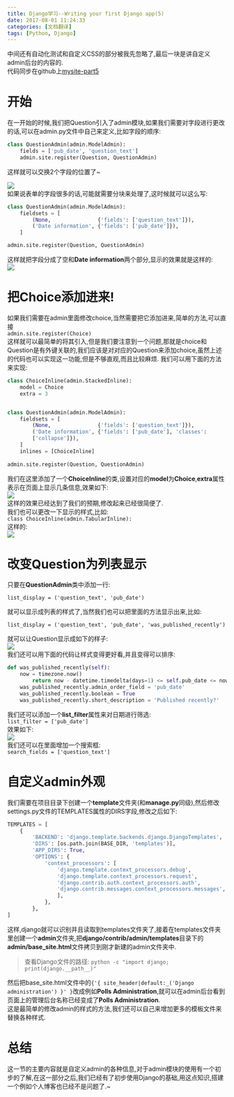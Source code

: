 ```yaml
---
title: Django学习--Writing your first Django app(5)
date: 2017-08-01 11:24:33
categories: [文档翻译]
tags: [Python, Django]
---
```

中间还有自动化测试和自定义CSS的部分被我先忽略了,最后一块是讲自定义admin后台的内容的.  
代码同步在github上[mysite-part5](https://github.com/TangMisaka23001/mysite/tree/part7)

[](#开始 "开始")开始
==============

在一开始的时候,我们把Question引入了admin模块,如果我们需要对字段进行更改的话,可以在admin.py文件中自己来定义,比如字段的顺序:  
```python
class QuestionAdmin(admin.ModelAdmin):    
    fields = ['pub_date', 'question_text']
    admin.site.register(Question, QuestionAdmin)
```
这样就可以交换2个字段的位置了~  
<!-- more -->
[![](https://docs.djangoproject.com/en/1.11/_images/admin07.png)](https://docs.djangoproject.com/en/1.11/_images/admin07.png)  
如果说表单的字段很多的话,可能就需要分块来处理了,这时候就可以这么写:  

```python
class QuestionAdmin(admin.ModelAdmin):    
    fieldsets = [        
        (None,               {'fields': ['question_text']}),        
        ('Date information', {'fields': ['pub_date']}),    
    ]

admin.site.register(Question, QuestionAdmin)
```
这样就把字段分成了空和**Date information**两个部分,显示的效果就是这样的:  
[![](https://docs.djangoproject.com/en/1.11/_images/admin08t.png)](https://docs.djangoproject.com/en/1.11/_images/admin08t.png)

[](#把Choice添加进来 "把Choice添加进来!")把Choice添加进来!
===========================================

如果我们需要在admin里面修改choice,当然需要把它添加进来,简单的方法,可以直接  
`admin.site.register(Choice)`  
这样就可以最简单的将其引入,但是我们要注意到一个问题,那就是choice和Question是有外键关联的,我们应该是对对应的Question来添加choice,虽然上述的代码也可以实现这一功能,但是不够直观,而且比较麻烦. 我们可以用下面的方法来实现:  

```python
class ChoiceInline(admin.StackedInline):    
    model = Choice    
    extra = 3


class QuestionAdmin(admin.ModelAdmin):    
    fieldsets = [        
        (None,               {'fields': ['question_text']}),        
        ('Date information', {'fields': ['pub_date'], 'classes': 
        ['collapse']}),    
    ]    
    inlines = [ChoiceInline]
    
admin.site.register(Question, QuestionAdmin)
```
我们在这里添加了一个**ChoiceInline**的类,设置对应的**model**为**Choice**,**extra**属性表示在页面上显示几条信息,效果如下:  
[![](https://docs.djangoproject.com/en/1.11/_images/admin10t.png)](https://docs.djangoproject.com/en/1.11/_images/admin10t.png)  
这样的效果已经达到了我们的预期,修改起来已经很简便了.  
我们也可以更改一下显示的样式,比如:  
`class ChoiceInline(admin.TabularInline):`  
这样的:  
[![](https://docs.djangoproject.com/en/1.11/_images/admin11t.png)](https://docs.djangoproject.com/en/1.11/_images/admin11t.png)

[](#改变Question为列表显示 "改变Question为列表显示")改变Question为列表显示
=====================================================

只要在**QuestionAdmin**类中添加一行:  

`list_display = ('question_text', 'pub_date')`

就可以显示成列表的样式了,当然我们也可以把里面的方法显示出来,比如:  

`list_display = ('question_text', 'pub_date', 'was_published_recently')`

就可以让Question显示成如下的样子:  
[![](https://docs.djangoproject.com/en/1.11/_images/admin12t.png)](https://docs.djangoproject.com/en/1.11/_images/admin12t.png)  
我们还可以用下面的代码让样式变得更好看,并且变得可以排序:  

```python
def was_published_recently(self):        
    now = timezone.now()        
        return now - datetime.timedelta(days=1) <= self.pub_date <= now    
    was_published_recently.admin_order_field = 'pub_date'    
    was_published_recently.boolean = True    
    was_published_recently.short_description = 'Published recently?'
```

我们还可以添加一个**list_filter**属性来对日期进行筛选:  
`list_filter = ['pub_date']`  
效果如下:  
[![](https://docs.djangoproject.com/en/1.11/_images/admin13t.png)](https://docs.djangoproject.com/en/1.11/_images/admin13t.png)  
我们还可以在里面增加一个搜索框:  
`search_fields = ['question_text']`

[](#自定义admin外观 "自定义admin外观")自定义admin外观
======================================

我们需要在项目目录下创建一个**template**文件夹(和**manage.py**同级),然后修改settings.py文件的TEMPLATES属性的DIRS字段,修改之后如下:  
```python
TEMPLATES = [    
    {        
        'BACKEND': 'django.template.backends.django.DjangoTemplates',        
        'DIRS': [os.path.join(BASE_DIR, 'templates')],        
        'APP_DIRS': True,        
        'OPTIONS': {            
            'context_processors': [                
                'django.template.context_processors.debug',                
                'django.template.context_processors.request',                
                'django.contrib.auth.context_processors.auth',                
                'django.contrib.messages.context_processors.messages',            
                ],        
            },    
        },
]
```
这样,django就可以识别并且读取到templates文件夹了,接着在templates文件夹里创建一个**admin**文件夹,把**django/contrib/admin/templates**目录下的**admin/base_site.html**文件拷贝到刚才新建的admin文件夹中.

> 查看Django文件的路径: `python -c "import django; print(django.__path__)"`

然后把base_site.html文件中的`{'{ site_header|default:_('Django administration') }' }`改成例如**Polls Administration**,就可以在admin后台看到页面上的管理后台名称已经变成了**Polls Administration**.  
这是最简单的修改admin的样式的方法,我们还可以自己来增加更多的模板文件来替换各种样式.

[](#总结 "总结")总结
==============

这一节的主要内容就是自定义admin的各种信息,对于admin模块的使用有一个初步的了解,在这一部分之后,我们已经有了初步使用Django的基础,用这点知识,搭建一个例如个人博客也已经不是问题了.~